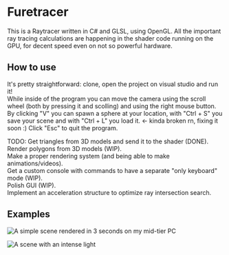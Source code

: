 # Furetracer
This is a Raytracer written in C# and GLSL, using OpenGL.
All the important ray tracing calculations are happening in the shader code running on the GPU, for decent speed even on not so powerful hardware.
## How to use
It's pretty straightforward: clone, open the project on visual studio and run it!  
While inside of the program you can move the camera using the scroll wheel (both by pressing it and scolling) and using the right mouse button.  
By clicking "V" you can spawn a sphere at your location, with "Ctrl + S" you save your scene and with "Ctrl + L" you load it.  <- kinda broken rn, fixing it soon :)
Click "Esc" to quit the program.  

TODO:
Get triangles from 3D models and send it to the shader (DONE). 
Render polygons from 3D models (WIP).  
Make a proper rendering system (and being able to make animations/videos).  
Get a custom console with commands to have a separate "only keyboard" mode (WIP).  
Polish GUI (WIP).  
Implement an acceleration structure to optimize ray intersection search.  

## Examples

![A simple scene rendered in 3 seconds on my mid-tier PC](https://cdn.discordapp.com/attachments/900407826755772437/1123351978890756228/image.png)

![A scene with an intense light](https://cdn.discordapp.com/attachments/1082365802709274756/1128246567074275338/image.png)
